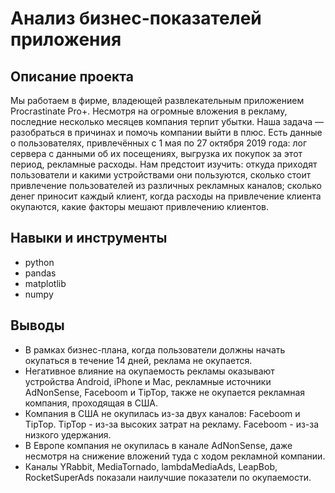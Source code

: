 # Анализ бизнес-показателей приложения
## Описание проекта
Мы работаем в фирме, владеющей развлекательным приложением Procrastinate Pro+. Несмотря на огромные вложения в рекламу, последние несколько месяцев компания терпит убытки. Наша задача — разобраться в причинах и помочь компании выйти в плюс. Есть данные о пользователях, привлечённых с 1 мая по 27 октября 2019 года: лог сервера с данными об их посещениях, выгрузка их покупок за этот период, рекламные расходы. Нам предстоит изучить: откуда приходят пользователи и какими устройствами они пользуются, сколько стоит привлечение пользователей из различных рекламных каналов; сколько денег приносит каждый клиент, когда расходы на привлечение клиента окупаются, какие факторы мешают привлечению клиентов.

## Навыки и инструменты
- python
- pandas
- matplotlib
- numpy
## Выводы
- В рамках бизнес-плана, когда пользователи должны начать окупаться в течение 14 дней, реклама не окупается.
- Негативное влияние на окупаемость рекламы оказывают устройства Android, iPhone и Mac, рекламные источники AdNonSense, Faceboom и TipTop, также не окупается рекламная компания, проходящая в США.
- Компания в США не окупилась из-за двух каналов: Faceboom и TipTop.
   TipTop - из-за высоких затрат на рекламу.
   Faceboom - из-за низкого удержания.
- В Европе компания не окупилась в канале AdNonSense, даже несмотря на снижение вложений туда с ходом рекламной компании.
- Каналы YRabbit, MediaTornado, lambdaMediaAds, LeapBob, RocketSuperAds показали наилучшие показатели по окупаемости.

